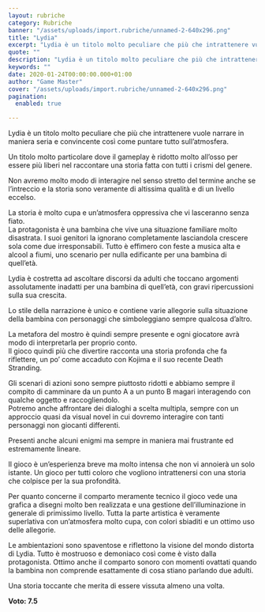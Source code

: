 ```yaml
---
layout: rubriche
category: Rubriche
banner: "/assets/uploads/import.rubriche/unnamed-2-640x296.png"
title: "Lydia"
excerpt: "Lydia è un titolo molto peculiare che più che intrattenere vuole narrare in maniera seria e convincente così come puntare tutto sull’atmosfera. Un titolo molto particolare dove il gameplay è ridotto molto all’osso per essere più liberi nel raccontare una storia fatta con tutti i crismi del genere. Non avremo molto modo di interagire nel [&hellip"
quote: ""
description: "Lydia è un titolo molto peculiare che più che intrattenere vuole narrare in maniera seria e convincente così come puntare tutto sull’atmosfera. Un titolo molto particolare dove il gameplay è ridotto molto all’osso per essere più liberi nel raccontare una storia fatta con tutti i crismi del genere. Non avremo molto modo di interagire nel [&hellip"
keywords: ""
date: 2020-01-24T00:00:00.000+01:00
author: "Game Master"
cover: "/assets/uploads/import.rubriche/unnamed-2-640x296.png"
pagination:
  enabled: true

---
```


Lydia è un titolo molto peculiare che più che intrattenere vuole narrare in maniera seria e convincente così come puntare tutto sull’atmosfera.

Un titolo molto particolare dove il gameplay è ridotto molto all’osso per essere più liberi nel raccontare una storia fatta con tutti i crismi del genere.

Non avremo molto modo di interagire nel senso stretto del termine anche se l’intreccio e la storia sono veramente di altissima qualità e di un livello eccelso.

La storia è molto cupa e un’atmosfera oppressiva che vi lasceranno senza fiato.  
La protagonista è una bambina che vive una situazione familiare molto disastrata. I suoi genitori la ignorano completamente lasciandola crescere sola come due irresponsabili. Tutto è effimero con feste a musica alta e alcool a fiumi, uno scenario per nulla edificante per una bambina di quell’età.

Lydia è costretta ad ascoltare discorsi da adulti che toccano argomenti assolutamente inadatti per una bambina di quell’età, con gravi ripercussioni sulla sua crescita.

Lo stile della narrazione è unico e contiene varie allegorie sulla situazione della bambina con personaggi che simboleggiano sempre qualcosa d’altro.

La metafora del mostro è quindi sempre presente e ogni giocatore avrà modo di interpretarla per proprio conto.  
Il gioco quindi più che divertire racconta una storia profonda che fa riflettere, un po’ come accaduto con Kojima e il suo recente Death Stranding.

Gli scenari di azioni sono sempre piuttosto ridotti e abbiamo sempre il compito di camminare da un punto A a un punto B magari interagendo con qualche oggetto e raccogliendolo.  
Potremo anche affrontare dei dialoghi a scelta multipla, sempre con un approccio quasi da visual novel in cui dovremo interagire con tanti personaggi non giocanti differenti.

Presenti anche alcuni enigmi ma sempre in maniera mai frustrante ed estremamente lineare.

Il gioco è un’esperienza breve ma molto intensa che non vi annoierà un solo istante. Un gioco per tutti coloro che vogliono intrattenersi con una storia che colpisce per la sua profondità.

Per quanto concerne il comparto meramente tecnico il gioco vede una grafica a disegni molto ben realizzata e una gestione dell’illuminazione in generale di primissimo livello. Tutta la parte artistica è veramente superlativa con un’atmosfera molto cupa, con colori sbiaditi e un ottimo uso delle allegorie.

Le ambientazioni sono spaventose e riflettono la visione del mondo distorta di Lydia. Tutto è mostruoso e demoniaco così come è visto dalla protagonista. Ottimo anche il comparto sonoro con momenti ovattati quando la bambina non comprende esattamente di cosa stiano parlando due adulti.

Una storia toccante che merita di essere vissuta almeno una volta.

**Voto: 7.5**